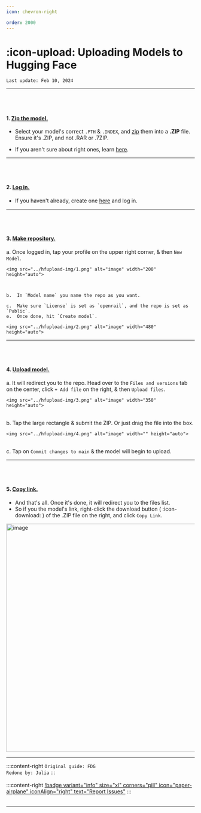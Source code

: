 ```yaml
---
icon: chevron-right

order: 2000
---
```


# :icon-upload: Uploading Models to Hugging Face

``Last update: Feb 10, 2024``
***
###### ‎ 
#### 1. <u>Zip the model.</u>         
- Select your model's correct ``.PTH`` & ``.INDEX``, and <u>[zip</u>](https://support.microsoft.com/en-us/windows/zip-and-unzip-files-8d28fa72-f2f9-712f-67df-f80cf89fd4e5) them into a **.ZIP** file.       
Ensure it's .ZIP, and not .RAR or .7ZIP.

- If you aren't sure about right ones, learn <u>[here](https://aihubdocs.github.io/en/essentials/voice-models/#voice-model-files)</u>.

***
###### ‎ 
#### 2. <u>Log in.</u>
- If you haven't already, create one <u>[here</u>](https://huggingface.co/join) and log in.
***
###### ‎  
#### 3. <u>Make repository.</u>
a. Once logged in, tap your profile on the upper right corner, & then `New Model`.       

    <img src="../hfupload-img/1.png" alt="image" width="200" height="auto">

    ‎

    b.  In `Model name` you name the repo as you want.   

    c.  Make sure `License` is set as `openrail`, and the repo is set as `Public`.     
    e.  Once done, hit `Create model`.

    <img src="../hfupload-img/2.png" alt="image" width="480" height="auto"> ‎                
***
###### ‎ 
#### 4. <u>Upload model.</u>
a. It will redirect you to the repo. Head over to the `Files and versions` tab on the center, click `+ Add file` on the right, & then ``Upload files``.

    <img src="../hfupload-img/3.png" alt="image" width="350" height="auto">‎    
‎                         
b. Tap the large rectangle & submit the ZIP. Or just drag the file into the box.       

    <img src="../hfupload-img/4.png" alt="image" width="" height="auto">‎       
‎       
c. Tap on `Commit changes to main` & the model will begin to upload.
***
###### ‎ 
#### 5. <u>Copy link.</u>
- And that's all. Once it's done, it will redirect you to the files list.     
- So if you the model's link, right-click the download button ( :icon-download: ) of the .ZIP file on the right, and click `Copy Link`.

<img src="../hfupload-img/5.png" alt="image" width="610" height="auto">

***
:::content-right
`Original guide: FDG`      
`Redone by: Julia`
:::
‎  
‎  
:::content-right
[!badge variant="info" size="xl" corners="pill" icon="paper-airplane" iconAlign="right" text="Report Issues"](http://aihubdocs.github.io/en/#contributions)
:::
‎  
‎  
***